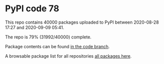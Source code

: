 # PyPI code 78

This repo contains 40000 packages uploaded to PyPI between 
2020-08-28 17:27 and 2020-09-09 05:41.

The repo is 79% (31992/40000) complete.

Package contents can be found [in the code branch](https://github.com/pypi-data/pypi-mirror-78/tree/code/packages).

A browsable package list for all repositories [all packages here](https://pypi-data.github.io/website/repositories/pypi-mirror-78).


